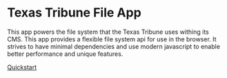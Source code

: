 Texas Tribune File App
=============

This app powers the file system that the Texas Tribune uses withing its CMS.  This app provides a flexible file system api for use in the browser. It strives to have minimal dependencies and use modern javascript to
enable better performance and unique features.

[Quickstart](https://texastribune.github.io/files/tutorial-QuickStartTutorial.html)


